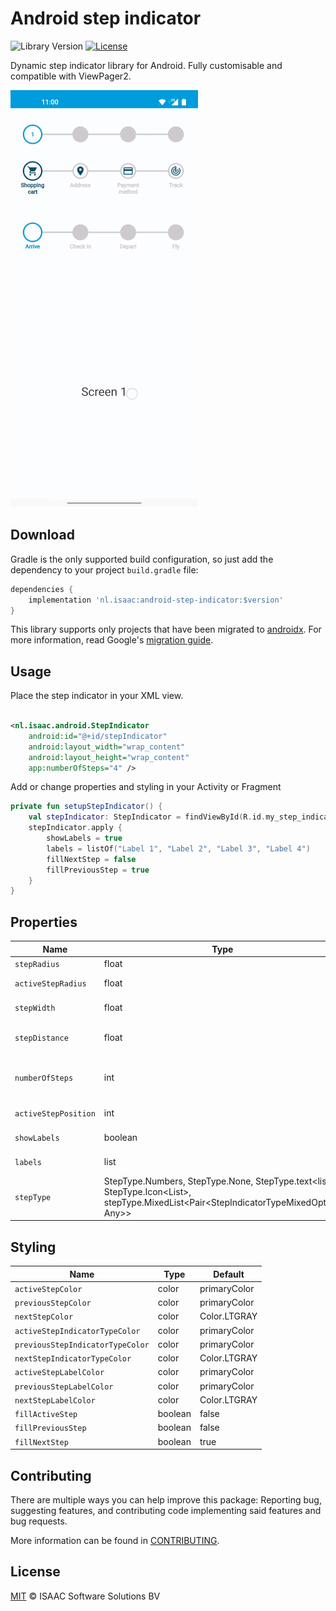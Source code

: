 # Android step indicator

![Library Version](https://img.shields.io/badge/LibraryVersion-v1.0.0-brightgreen)
[![License](https://img.shields.io/github/license/isaaceindhoven/android-step-indicator)](https://github.com/isaaceindhoven/android-step-indicator/blob/main/LICENSE)

Dynamic step indicator library for Android. Fully customisable and compatible with ViewPager2.

![](gifs/stepIndicatorExample.gif)

## Download

Gradle is the only supported build configuration, so just add the dependency to your
project `build.gradle` file:

```groovy
dependencies {
    implementation 'nl.isaac:android-step-indicator:$version'
}
```

This library supports only projects that have been migrated
to [androidx](https://developer.android.com/jetpack/androidx/). For more information, read
Google's [migration guide](https://developer.android.com/jetpack/androidx/migrate).

## Usage

Place the step indicator in your XML view.

```xml

<nl.isaac.android.StepIndicator 
    android:id="@+id/stepIndicator"
    android:layout_width="wrap_content" 
    android:layout_height="wrap_content"
    app:numberOfSteps="4" />
```

Add or change properties and styling in your Activity or Fragment

```kotlin
private fun setupStepIndicator() {
    val stepIndicator: StepIndicator = findViewById(R.id.my_step_indicator)
    stepIndicator.apply {
        showLabels = true
        labels = listOf("Label 1", "Label 2", "Label 3", "Label 4")
        fillNextStep = false
        fillPreviousStep = true
    }
}
```

## Properties

| Name | Type | Description | Default
| ------------ | ------------- | ------------ |------------ |
| `stepRadius` | float | size of step | 42f
| `activeStepRadius` | float | size of active step | stepRadius * 1.25
| `stepWidth` | float | stroke of step | 8f
| `stepDistance` | float | distance between steps | 175f
| `numberOfSteps` | int | total number of steps in view | 4
| `activeStepPosition` | int | current active step | 0
| `showLabels` | boolean | show labels below step | false
| `labels` | list<string> | Label for each step | {}
| `stepType` | StepType.Numbers, StepType.None, StepType.text<list<string>>, StepType.Icon<List<Int>>, stepType.MixedList<Pair<StepIndicatorTypeMixedOption, Any>> | Type of step | StepType.Numbers

## Styling

| Name | Type | Default
| ------------ | ------------- | ------------ |
| `activeStepColor` | color | primaryColor
| `previousStepColor` | color | primaryColor
| `nextStepColor` | color | Color.LTGRAY
| `activeStepIndicatorTypeColor` | color | primaryColor
| `previousStepIndicatorTypeColor` | color | primaryColor
| `nextStepIndicatorTypeColor` | color | Color.LTGRAY
| `activeStepLabelColor` | color | primaryColor
| `previousStepLabelColor` | color | primaryColor
| `nextStepLabelColor` | color | Color.LTGRAY
| `fillActiveStep` | boolean | false
| `fillPreviousStep` | boolean | false
| `fillNextStep` | boolean | true

## Contributing

There are multiple ways you can help improve this package: Reporting bug, suggesting features, and contributing code implementing said features and bug requests.

More information can be found in [CONTRIBUTING](https://github.com/isaaceindhoven/android-step-indicator/blob/main/CONTRIBUTING.md).

## License
[MIT](LICENSE) © ISAAC Software Solutions BV
